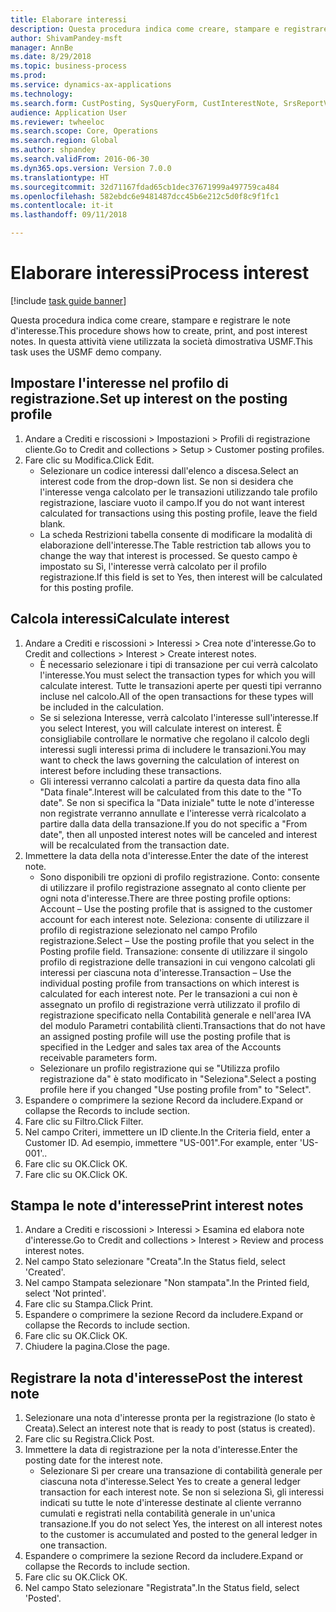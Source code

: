 ```yaml
--- 
title: Elaborare interessi
description: Questa procedura indica come creare, stampare e registrare le note d'interesse.
author: ShivamPandey-msft
manager: AnnBe
ms.date: 8/29/2018
ms.topic: business-process
ms.prod: 
ms.service: dynamics-ax-applications
ms.technology: 
ms.search.form: CustPosting, SysQueryForm, CustInterestNote, SrsReportViewerForm
audience: Application User
ms.reviewer: twheeloc
ms.search.scope: Core, Operations
ms.search.region: Global
ms.author: shpandey
ms.search.validFrom: 2016-06-30
ms.dyn365.ops.version: Version 7.0.0
ms.translationtype: HT
ms.sourcegitcommit: 32d71167fdad65cb1dec37671999a497759ca484
ms.openlocfilehash: 582ebdc6e9481487dcc45b6e212c5d0f8c9f1fc1
ms.contentlocale: it-it
ms.lasthandoff: 09/11/2018

---
```

# <a name="process-interest"></a><span data-ttu-id="f1a11-103">Elaborare interessi</span><span class="sxs-lookup"><span data-stu-id="f1a11-103">Process interest</span></span>

[!include [task guide banner](../../includes/task-guide-banner.md)]

<span data-ttu-id="f1a11-104">Questa procedura indica come creare, stampare e registrare le note d'interesse.</span><span class="sxs-lookup"><span data-stu-id="f1a11-104">This procedure shows how to create, print, and post interest notes.</span></span> <span data-ttu-id="f1a11-105">In questa attività viene utilizzata la società dimostrativa USMF.</span><span class="sxs-lookup"><span data-stu-id="f1a11-105">This task uses the USMF demo company.</span></span>


## <a name="set-up-interest-on-the-posting-profile"></a><span data-ttu-id="f1a11-106">Impostare l'interesse nel profilo di registrazione.</span><span class="sxs-lookup"><span data-stu-id="f1a11-106">Set up interest on the posting profile</span></span>
1. <span data-ttu-id="f1a11-107">Andare a Crediti e riscossioni > Impostazioni > Profili di registrazione cliente.</span><span class="sxs-lookup"><span data-stu-id="f1a11-107">Go to Credit and collections > Setup > Customer posting profiles.</span></span>
2. <span data-ttu-id="f1a11-108">Fare clic su Modifica.</span><span class="sxs-lookup"><span data-stu-id="f1a11-108">Click Edit.</span></span>
    * <span data-ttu-id="f1a11-109">Selezionare un codice interessi dall'elenco a discesa.</span><span class="sxs-lookup"><span data-stu-id="f1a11-109">Select an interest code from the drop-down list.</span></span> <span data-ttu-id="f1a11-110">Se non si desidera che l'interesse venga calcolato per le transazioni utilizzando tale profilo registrazione, lasciare vuoto il campo.</span><span class="sxs-lookup"><span data-stu-id="f1a11-110">If you do not want interest calculated for transactions using this posting profile, leave the field blank.</span></span>  
    * <span data-ttu-id="f1a11-111">La scheda Restrizioni tabella consente di modificare la modalità di elaborazione dell'interesse.</span><span class="sxs-lookup"><span data-stu-id="f1a11-111">The Table restriction tab allows you to change the way that interest is processed.</span></span> <span data-ttu-id="f1a11-112">Se questo campo è impostato su Sì, l'interesse verrà calcolato per il profilo registrazione.</span><span class="sxs-lookup"><span data-stu-id="f1a11-112">If this field is set to Yes, then interest will be calculated for this posting profile.</span></span>  

## <a name="calculate-interest"></a><span data-ttu-id="f1a11-113">Calcola interessi</span><span class="sxs-lookup"><span data-stu-id="f1a11-113">Calculate interest</span></span>
1. <span data-ttu-id="f1a11-114">Andare a Crediti e riscossioni > Interessi > Crea note d'interesse.</span><span class="sxs-lookup"><span data-stu-id="f1a11-114">Go to Credit and collections > Interest > Create interest notes.</span></span>
    * <span data-ttu-id="f1a11-115">È necessario selezionare i tipi di transazione per cui verrà calcolato l'interesse.</span><span class="sxs-lookup"><span data-stu-id="f1a11-115">You must select the transaction types for which you will calculate interest.</span></span> <span data-ttu-id="f1a11-116">Tutte le transazioni aperte per questi tipi verranno incluse nel calcolo.</span><span class="sxs-lookup"><span data-stu-id="f1a11-116">All of the open transactions for these types will be included in the calculation.</span></span>  
    * <span data-ttu-id="f1a11-117">Se si seleziona Interesse, verrà calcolato l'interesse sull'interesse.</span><span class="sxs-lookup"><span data-stu-id="f1a11-117">If you select Interest, you will calculate interest on interest.</span></span> <span data-ttu-id="f1a11-118">È consigliabile controllare le normative che regolano il calcolo degli interessi sugli interessi prima di includere le transazioni.</span><span class="sxs-lookup"><span data-stu-id="f1a11-118">You may want to check the laws governing the calculation of interest on interest before including these transactions.</span></span>  
    * <span data-ttu-id="f1a11-119">Gli interessi verranno calcolati a partire da questa data fino alla "Data finale".</span><span class="sxs-lookup"><span data-stu-id="f1a11-119">Interest will be calculated from this date to the "To date".</span></span> <span data-ttu-id="f1a11-120">Se non si specifica la "Data iniziale" tutte le note d'interesse non registrate verranno annullate e l'interesse verrà ricalcolato a partire dalla data della transazione.</span><span class="sxs-lookup"><span data-stu-id="f1a11-120">If you do not specific a "From date", then all unposted interest notes will be canceled and interest will be recalculated from the transaction date.</span></span>  
2. <span data-ttu-id="f1a11-121">Immettere la data della nota d'interesse.</span><span class="sxs-lookup"><span data-stu-id="f1a11-121">Enter the date of the interest note.</span></span>
    * <span data-ttu-id="f1a11-122">Sono disponibili tre opzioni di profilo registrazione. Conto: consente di utilizzare il profilo registrazione assegnato al conto cliente per ogni nota d'interesse.</span><span class="sxs-lookup"><span data-stu-id="f1a11-122">There are three posting profile options:   Account – Use the posting profile that is assigned to the customer account for each interest note.</span></span>   <span data-ttu-id="f1a11-123">Seleziona: consente di utilizzare il profilo di registrazione selezionato nel campo Profilo registrazione.</span><span class="sxs-lookup"><span data-stu-id="f1a11-123">Select – Use the posting profile that you select in the Posting profile field.</span></span>   <span data-ttu-id="f1a11-124">Transazione: consente di utilizzare il singolo profilo di registrazione delle transazioni in cui vengono calcolati gli interessi per ciascuna nota d'interesse.</span><span class="sxs-lookup"><span data-stu-id="f1a11-124">Transaction – Use the individual posting profile from transactions on which interest is calculated for each interest note.</span></span> <span data-ttu-id="f1a11-125">Per le transazioni a cui non è assegnato un profilo di registrazione verrà utilizzato il profilo di registrazione specificato nella Contabilità generale e nell'area IVA del modulo Parametri contabilità clienti.</span><span class="sxs-lookup"><span data-stu-id="f1a11-125">Transactions that do not have an assigned posting profile will use the posting profile that is specified in the Ledger and sales tax area of the Accounts receivable parameters form.</span></span>  
    * <span data-ttu-id="f1a11-126">Selezionare un profilo registrazione qui se "Utilizza profilo registrazione da" è stato modificato in "Seleziona".</span><span class="sxs-lookup"><span data-stu-id="f1a11-126">Select a posting profile here if you changed "Use posting profile from" to "Select".</span></span>  
3. <span data-ttu-id="f1a11-127">Espandere o comprimere la sezione Record da includere.</span><span class="sxs-lookup"><span data-stu-id="f1a11-127">Expand or collapse the Records to include section.</span></span>
4. <span data-ttu-id="f1a11-128">Fare clic su Filtro.</span><span class="sxs-lookup"><span data-stu-id="f1a11-128">Click Filter.</span></span>
5. <span data-ttu-id="f1a11-129">Nel campo Criteri, immettere un ID cliente.</span><span class="sxs-lookup"><span data-stu-id="f1a11-129">In the Criteria field, enter a Customer ID.</span></span> <span data-ttu-id="f1a11-130">Ad esempio, immettere "US-001".</span><span class="sxs-lookup"><span data-stu-id="f1a11-130">For example, enter 'US-001'..</span></span>
6. <span data-ttu-id="f1a11-131">Fare clic su OK.</span><span class="sxs-lookup"><span data-stu-id="f1a11-131">Click OK.</span></span>
7. <span data-ttu-id="f1a11-132">Fare clic su OK.</span><span class="sxs-lookup"><span data-stu-id="f1a11-132">Click OK.</span></span>

## <a name="print-interest-notes"></a><span data-ttu-id="f1a11-133">Stampa le note d'interesse</span><span class="sxs-lookup"><span data-stu-id="f1a11-133">Print interest notes</span></span>
1. <span data-ttu-id="f1a11-134">Andare a Crediti e riscossioni > Interessi > Esamina ed elabora note d'interesse.</span><span class="sxs-lookup"><span data-stu-id="f1a11-134">Go to Credit and collections > Interest > Review and process interest notes.</span></span>
2. <span data-ttu-id="f1a11-135">Nel campo Stato selezionare "Creata".</span><span class="sxs-lookup"><span data-stu-id="f1a11-135">In the Status field, select 'Created'.</span></span>
3. <span data-ttu-id="f1a11-136">Nel campo Stampata selezionare "Non stampata".</span><span class="sxs-lookup"><span data-stu-id="f1a11-136">In the Printed field, select 'Not printed'.</span></span>
4. <span data-ttu-id="f1a11-137">Fare clic su Stampa.</span><span class="sxs-lookup"><span data-stu-id="f1a11-137">Click Print.</span></span>
5. <span data-ttu-id="f1a11-138">Espandere o comprimere la sezione Record da includere.</span><span class="sxs-lookup"><span data-stu-id="f1a11-138">Expand or collapse the Records to include section.</span></span>
6. <span data-ttu-id="f1a11-139">Fare clic su OK.</span><span class="sxs-lookup"><span data-stu-id="f1a11-139">Click OK.</span></span>
7. <span data-ttu-id="f1a11-140">Chiudere la pagina.</span><span class="sxs-lookup"><span data-stu-id="f1a11-140">Close the page.</span></span>

## <a name="post-the-interest-note"></a><span data-ttu-id="f1a11-141">Registrare la nota d'interesse</span><span class="sxs-lookup"><span data-stu-id="f1a11-141">Post the interest note</span></span>
1. <span data-ttu-id="f1a11-142">Selezionare una nota d'interesse pronta per la registrazione (lo stato è Creata).</span><span class="sxs-lookup"><span data-stu-id="f1a11-142">Select an interest note that is ready to post (status is created).</span></span>
2. <span data-ttu-id="f1a11-143">Fare clic su Registra.</span><span class="sxs-lookup"><span data-stu-id="f1a11-143">Click Post.</span></span>
3. <span data-ttu-id="f1a11-144">Immettere la data di registrazione per la nota d'interesse.</span><span class="sxs-lookup"><span data-stu-id="f1a11-144">Enter the posting date for the interest note.</span></span>
    * <span data-ttu-id="f1a11-145">Selezionare Sì per creare una transazione di contabilità generale per ciascuna nota d'interesse.</span><span class="sxs-lookup"><span data-stu-id="f1a11-145">Select Yes to create a general ledger transaction for each interest note.</span></span>     <span data-ttu-id="f1a11-146">Se non si seleziona Sì, gli interessi indicati su tutte le note d'interesse destinate al cliente verranno cumulati e registrati nella contabilità generale in un'unica transazione.</span><span class="sxs-lookup"><span data-stu-id="f1a11-146">If you do not select Yes, the interest on all interest notes to the customer is accumulated and posted to the general ledger in one transaction.</span></span>  
4. <span data-ttu-id="f1a11-147">Espandere o comprimere la sezione Record da includere.</span><span class="sxs-lookup"><span data-stu-id="f1a11-147">Expand or collapse the Records to include section.</span></span>
5. <span data-ttu-id="f1a11-148">Fare clic su OK.</span><span class="sxs-lookup"><span data-stu-id="f1a11-148">Click OK.</span></span>
6. <span data-ttu-id="f1a11-149">Nel campo Stato selezionare "Registrata".</span><span class="sxs-lookup"><span data-stu-id="f1a11-149">In the Status field, select 'Posted'.</span></span>


